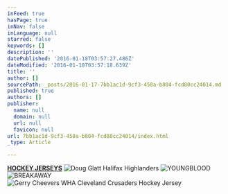 ```yaml
---
inFeed: true
hasPage: true
inNav: false
inLanguage: null
starred: false
keywords: []
description: ''
datePublished: '2016-01-18T03:57:27.486Z'
dateModified: '2016-01-18T03:57:18.639Z'
title: ''
author: []
sourcePath: _posts/2016-01-17-7bb1ac1d-9cf3-458a-b804-fcd80cc24014.md
published: true
authors: []
publisher:
  name: null
  domain: null
  url: null
  favicon: null
url: 7bb1ac1d-9cf3-458a-b804-fcd80cc24014/index.html
_type: Article

---
```

[**HOCKEY JERSEYS**][0]
![Doug Glatt Halifax Highlanders](https://s3-us-west-2.amazonaws.com/the-grid-img/p/0312d95722e52385ec9ac00fb31a939c039033cf.jpg)
![YOUNGBLOOD](https://the-grid-user-content.s3-us-west-2.amazonaws.com/02fe966a-c7ff-4704-bdbb-3112f996c01c.jpg)
![BREAKAWAY](https://the-grid-user-content.s3-us-west-2.amazonaws.com/a1a91def-aaa8-41a9-893a-5c1a10b3f1eb.jpg)
![Gerry Cheevers WHA Cleveland Crusaders Hockey Jersey](https://the-grid-user-content.s3-us-west-2.amazonaws.com/3676c348-f89d-4db5-9ff5-28e82ed394b9.jpg)

[0]: http://boriz-customs.mybigcommerce.com/sports-jerseys/hockey/